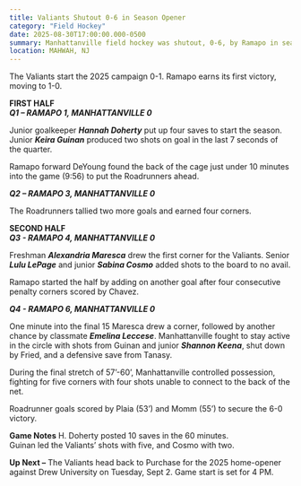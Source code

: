 ```yaml
---
title: Valiants Shutout 0-6 in Season Opener
category: "Field Hockey"
date: 2025-08-30T17:00:00.000-0500  
summary: Manhattanville field hockey was shutout, 0-6, by Ramapo in season opener on Saturday evening.
location: MAHWAH, NJ 
---
```

   
The Valiants start the 2025 campaign 0-1. Ramapo earns its first victory, moving to 1-0.  
   
   
**FIRST HALF**  
***Q1 – RAMAPO 1, MANHATTANVILLE 0***  
   
Junior goalkeeper ***Hannah Doherty*** put up four saves to start the season. Junior ***Keira Guinan*** produced two shots on goal in the last 7 seconds of the quarter.  
   
Ramapo forward DeYoung found the back of the cage just under 10 minutes into the game (9:56) to put the Roadrunners ahead.  
   
***Q2 – RAMAPO 3, MANHATTANVILLE 0***  
   
The Roadrunners tallied two more goals and earned four corners.  
   
   
**SECOND HALF**  
***Q3 \- RAMAPO 4, MANHATTANVILLE 0***  
   
Freshman ***Alexandria Maresca*** drew the first corner for the Valiants. Senior ***Lulu LePage*** and junior ***Sabina Cosmo*** added shots to the board to no avail.

Ramapo started the half by adding on another goal after four consecutive penalty corners scored by Chavez.  
   
***Q4 \- RAMAPO 6, MANHATTANVILLE 0***  
   
One minute into the final 15 Maresca drew a corner, followed by another chance by classmate ***Emelina Leccese***. Manhattanville fought to stay active in the circle with shots from Guinan and junior ***Shannon Keena***, shut down by Fried, and a defensive save from Tanasy.  
   
During the final stretch of 57’-60’, Manhattanville controlled possession, fighting for five corners with four shots unable to connect to the back of the net.  
   
Roadrunner goals scored by Plaia (53’) and Momm (55’) to secure the 6-0 victory.  
   
   
**Game Notes**
H. Doherty posted 10 saves in the 60 minutes.  
Guinan led the Valiants’ shots with five, and Cosmo with two.

   
   
**Up Next –** The Valiants head back to Purchase for the 2025 home-opener against Drew University on Tuesday, Sept 2\. Game start is set for 4 PM.  
   
 

